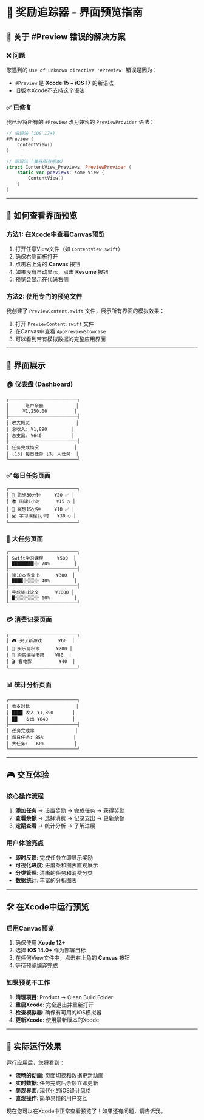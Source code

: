 # 📱 奖励追踪器 - 界面预览指南

## 🔧 关于 #Preview 错误的解决方案

### ❌ 问题
您遇到的 `Use of unknown directive '#Preview'` 错误是因为：
- `#Preview` 是 **Xcode 15 + iOS 17** 的新语法
- 旧版本Xcode不支持这个语法

### ✅ 已修复
我已经将所有的 `#Preview` 改为兼容的 `PreviewProvider` 语法：

```swift
// 旧语法 (iOS 17+)
#Preview {
    ContentView()
}

// 新语法 (兼容所有版本)
struct ContentView_Previews: PreviewProvider {
    static var previews: some View {
        ContentView()
    }
}
```

---

## 👀 如何查看界面预览

### 方法1: 在Xcode中查看Canvas预览
1. 打开任意View文件（如 `ContentView.swift`）
2. 确保右侧面板打开
3. 点击右上角的 **Canvas** 按钮
4. 如果没有自动显示，点击 **Resume** 按钮
5. 预览会显示在代码右侧

### 方法2: 使用专门的预览文件
我创建了 `PreviewContent.swift` 文件，展示所有界面的模拟效果：

1. 打开 `PreviewContent.swift` 文件
2. 在Canvas中查看 `AppPreviewShowcase`
3. 可以看到带有模拟数据的完整应用界面

---

## 🎨 界面展示

### 🏠 仪表盘 (Dashboard)
```
┌─────────────────────────┐
│      账户余额            │
│     ¥1,250.00          │
├─────────────────────────┤
│ 收支概览                 │
│ 总收入: ¥1,890         │
│ 总支出: ¥640           │
├─────────────────────────┤
│ 任务完成情况             │
│ [15] 每日任务 [3] 大任务  │
└─────────────────────────┘
```

### ✅ 每日任务页面
```
┌─────────────────────────┐
│ 🏃 跑步30分钟     ¥20 ✅ │
│ 📚 阅读1小时      ¥15 ○ │
│ 🧘 冥想15分钟     ¥10 ✅ │
│ 💻 学习编程2小时   ¥30 ○ │
└─────────────────────────┘
```

### 🎯 大任务页面
```
┌─────────────────────────┐
│ Swift学习课程     ¥500  │
│ ████████░░ 70%         │
├─────────────────────────┤
│ 读10本专业书      ¥300  │
│ ████░░░░░░ 40%         │
├─────────────────────────┤
│ 完成毕业论文      ¥1000 │
│ █░░░░░░░░░ 10%         │
└─────────────────────────┘
```

### 💳 消费记录页面
```
┌─────────────────────────┐
│ 🎮 买了新游戏      ¥60  │
│ 🧸 买乐高积木      ¥200 │
│ 📖 购买编程书籍    ¥80  │
│ 🎬 看电影          ¥40  │
└─────────────────────────┘
```

### 📊 统计分析页面
```
┌─────────────────────────┐
│ 收支对比                 │
│ ████ 收入 ¥1,890       │
│ ██   支出 ¥640         │
├─────────────────────────┤
│ 任务完成率               │
│ 每日任务: 85%           │
│ 大任务:   60%           │
└─────────────────────────┘
```

---

## 🎮 交互体验

### 核心操作流程
1. **添加任务** → 设置奖励 → 完成任务 → 获得奖励
2. **查看余额** → 选择消费 → 记录支出 → 更新余额
3. **定期查看** → 统计分析 → 了解进展

### 用户体验亮点
- **即时反馈**: 完成任务立即显示奖励
- **可视化进度**: 进度条和图表直观展示
- **分类管理**: 清晰的任务和消费分类
- **数据统计**: 丰富的分析图表

---

## 🛠️ 在Xcode中运行预览

### 启用Canvas预览
1. 确保使用 **Xcode 12+**
2. 选择 **iOS 14.0+** 作为部署目标
3. 在任何View文件中，点击右上角的 **Canvas** 按钮
4. 等待预览编译完成

### 如果预览不工作
1. **清理项目**: Product → Clean Build Folder
2. **重启Xcode**: 完全退出并重新打开
3. **检查模拟器**: 确保有可用的iOS模拟器
4. **更新Xcode**: 使用最新版本的Xcode

---

## 📱 实际运行效果

运行应用后，您将看到：
- **流畅的动画**: 页面切换和数据更新动画
- **实时数据**: 任务完成后余额立即更新
- **美观界面**: 现代化的iOS设计风格
- **直观操作**: 简单易懂的用户交互

现在您可以在Xcode中正常查看预览了！如果还有问题，请告诉我。


